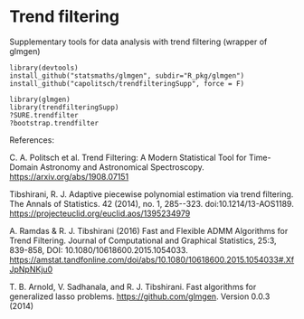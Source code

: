 # Trend filtering
Supplementary tools for data analysis with trend filtering (wrapper of glmgen)

```
library(devtools)
install_github("statsmaths/glmgen", subdir="R_pkg/glmgen")
install_github("capolitsch/trendfilteringSupp", force = F)

library(glmgen)
library(trendfilteringSupp)
?SURE.trendfilter
?bootstrap.trendfilter
```

References:

C. A. Politsch et al. Trend Filtering: A Modern Statistical Tool for Time-Domain Astronomy 
and Astronomical Spectroscopy. https://arxiv.org/abs/1908.07151

Tibshirani, R. J. Adaptive piecewise polynomial estimation via trend filtering. 
The Annals of Statistics. 42 (2014), no. 1, 285--323. doi:10.1214/13-AOS1189. 
https://projecteuclid.org/euclid.aos/1395234979

A. Ramdas & R. J. Tibshirani (2016) Fast and Flexible ADMM Algorithms for Trend Filtering.
Journal of Computational and Graphical Statistics, 25:3, 839-858, DOI: 10.1080/10618600.2015.1054033.
https://amstat.tandfonline.com/doi/abs/10.1080/10618600.2015.1054033#.XfJpNpNKju0

T. B. Arnold, V. Sadhanala, and R. J. Tibshirani. Fast algorithms for generalized lasso problems.
https://github.com/glmgen. Version 0.0.3 (2014)
